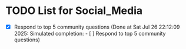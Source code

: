 # TODO List for Social_Media

- [x] Respond to top 5 community questions  (Done at Sat Jul 26 22:12:09 2025: Simulated completion: - [ ] Respond to top 5 community questions)